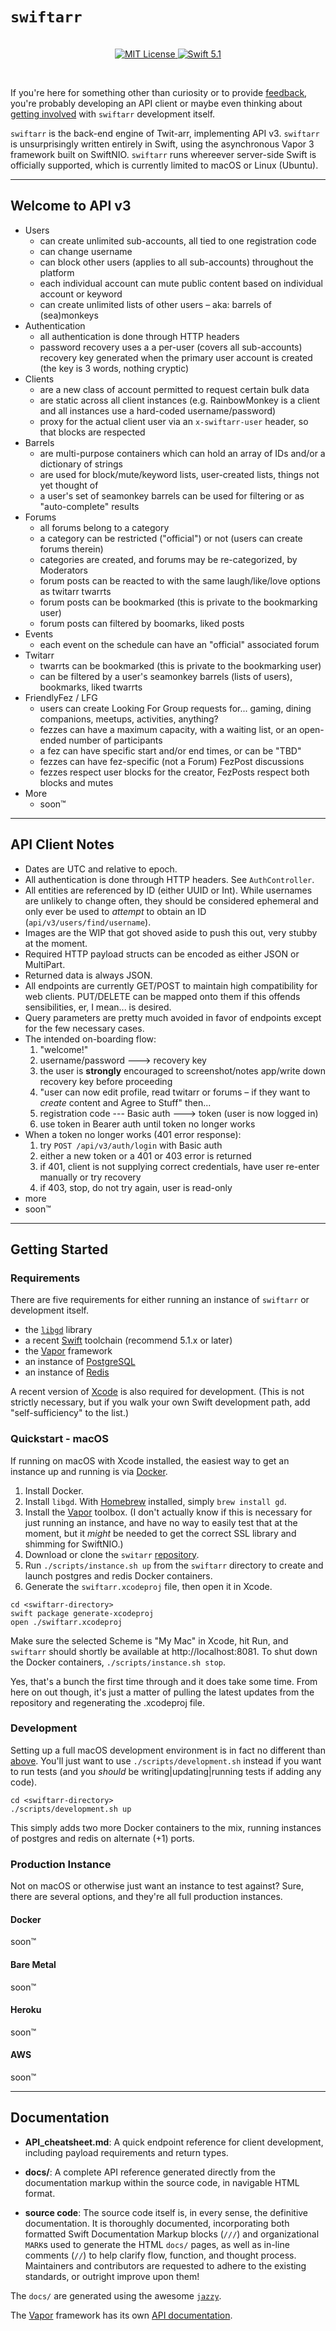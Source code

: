 # `swiftarr`

<p align="center">
    <br>
    <a href="LICENSE">
        <img src="http://img.shields.io/badge/license-MIT-brightgreen.svg" alt="MIT License">
    </a>
    <a href="https://swift.org">
        <img src="http://img.shields.io/badge/swift-5.1-brightgreen.svg" alt="Swift 5.1">
    </a>
</p>
<br>

If you're here for something other than curiosity or to provide [feedback](https://github.com/grundoon/swiftarr/issues),
you're probably developing an API client or maybe even thinking about
[getting involved](https://github.com/grundoon/swiftarr/blob/master/CONTRIBUTING.md) with `swiftarr` development itself.

`swiftarr` is the back-end engine of Twit-arr, implementing API v3. `swiftarr` is unsurprisingly written entirely in
Swift, using the asynchronous Vapor 3 framework built on SwiftNIO. `swiftarr` runs whereever server-side Swift
is officially supported, which is currently limited to macOS or Linux (Ubuntu).

--- 

## Welcome to API v3

* Users
    - can create unlimited sub-accounts, all tied to one registration code
    - can change username
    - can block other users (applies to all sub-accounts) throughout the platform
    - each individual account can mute public content based on individual account or keyword
    - can create unlimited lists of other users – aka: barrels of (sea)monkeys
* Authentication
    - all authentication is done through HTTP headers
    - password recovery uses a a per-user (covers all sub-accounts) recovery key generated when the primary user
account is created (the key is 3 words, nothing cryptic)
* Clients
    - are a new class of account permitted to request certain bulk data
    - are static across all client instances (e.g. RainbowMonkey is a client and all instances use a hard-coded username/password)
    - proxy for the actual client user via an `x-swiftarr-user` header, so that blocks are respected
* Barrels
    - are multi-purpose containers which can hold an array of IDs and/or a dictionary of strings
    - are used for block/mute/keyword lists, user-created lists, things not yet thought of
    - a user's set of seamonkey barrels can be used for filtering or as "auto-complete" results
* Forums
    - all forums belong to a category
    - a category can be restricted ("official") or not (users can create forums therein)
    - categories are created, and forums may be re-categorized, by Moderators
    - forum posts can be reacted to with the same laugh/like/love options as twitarr twarrts
    - forum posts can be bookmarked (this is private to the bookmarking user)
    - forum posts can filtered by boomarks, liked posts
* Events
    - each event on the schedule can have an "official" associated forum
* Twitarr
    - twarrts can be bookmarked (this is private to the bookmarking user)
    - can be filtered by a user's seamonkey barrels (lists of users), bookmarks, liked twarrts
* FriendlyFez / LFG
    - users can create Looking For Group requests for... gaming, dining companions, meetups, activities, anything?
    - fezzes can have a maximum capacity, with a waiting list, or an open-ended number of participants
    - a fez can have specific start and/or end times, or can be "TBD"
    - fezzes can have fez-specific (not a Forum) FezPost discussions
    - fezzes respect user blocks for the creator, FezPosts respect both blocks and mutes
* More
    - soon™

---

## API Client Notes

* Dates are UTC and relative to epoch.
* All authentication is done through HTTP headers. See `AuthController`.
* All entities are referenced by ID (either UUID or Int). While usernames are unlikely to change often, they should be
considered ephemeral and only ever be used to *attempt* to obtain an ID  (`api/v3/users/find/username`).
* Images are the WIP that got shoved aside to push this out, very stubby at the moment.
* Required HTTP payload structs can be encoded as either JSON or MultiPart.
* Returned data is always JSON.
* All endpoints are currently GET/POST to maintain high compatibility for web clients. PUT/DELETE can be mapped
onto them if this offends sensibilities, er, I mean... is desired.
* Query parameters are pretty much avoided in favor of endpoints except for the few necessary cases.
* The intended on-boarding flow:
    1. "welcome!"
    2. username/password ---> recovery key
    3. the user is **strongly** encouraged to screenshot/notes app/write down recovery key before proceeding
    4. "user can now edit profile, read twitarr or forums – if they want to *create* content and Agree to Stuff" then...
    5. registration code --- Basic auth ---> token (user is now logged in)
    6. use token in Bearer auth until token no longer works
* When a token no longer works (401 error response):
    1. try `POST /api/v3/auth/login` with Basic auth
    2. either a new token or a 401 or 403  error is returned
    3. if 401, client is not supplying correct credentials, have user re-enter manually or try recovery
    4. if 403, stop, do not try again, user is read-only    
* more
* soon™

---

## Getting Started

### Requirements

There are five requirements for either running an instance of `swiftarr` or development itself.

* the [`libgd`](http://libgd.github.io) library
* a recent [Swift](https://swift.org) toolchain (recommend 5.1.x or later)
* the [Vapor](http://vapor.codes) framework
* an instance of [PostgreSQL](https://www.postgresql.org)
* an instance of [Redis](https://redis.io)

A recent version of [Xcode](https://apps.apple.com/us/app/xcode/id497799835?mt=12) is also required for
development. (This is not strictly necessary, but if you walk your own Swift development path, add
"self-sufficiency" to the list.)

### Quickstart - macOS

If running on macOS with Xcode installed, the easiest way to get an instance up and running is via
[Docker](https://www.docker.com/products/docker-desktop).

1. Install Docker.
2. Install `libgd`. With [Homebrew](https://brew.sh) installed, simply `brew install gd`.
3. Install the [Vapor](http://docs.vapor.codes/3.0/install/macos/) toolbox. (I don't actually know if this is necessary
for just running an instance, and have no way to easily test that at the moment, but it *might* be needed to get the
correct SSL library and shimming for SwiftNIO.)
4. Download or clone the `switarr` [repository](https://github.com/grundoon/swiftarr).
5. Run `./scripts/instance.sh up` from the `swiftarr` directory to create and launch postgres and redis
Docker containers.
6. Generate the `swiftarr.xcodeproj` file, then open it in Xcode.

```shell
cd <swiftarr-directory>
swift package generate-xcodeproj
open ./swiftarr.xcodeproj
```

Make sure the selected Scheme is "My Mac" in Xcode, hit Run, and `swiftarr` should shortly be available at http://localhost:8081.
To shut down the Docker containers, `./scripts/instance.sh stop`.

Yes, that's a bunch the first time through and it does take some time. From here on out though, it's just a matter of
pulling the latest updates from the repository and regenerating the .xcodeproj file.

### Development

Setting up a full macOS development environment is in fact no different than [above](#quickstart-macos). You'll
just want to use `./scripts/development.sh` instead if you want to run tests (and you *should* be
writing|updating|running tests if adding any code).

```shell
cd <swiftarr-directory>
./scripts/development.sh up
```

This simply adds two more Docker containers to the mix, running instances of postgres and redis on alternate (+1)
ports.

### Production Instance

Not on macOS or otherwise just want an instance to test against? Sure, there are several options, and they're all
full production instances.

#### Docker

soon™

#### Bare Metal

soon™

#### Heroku

soon™

#### AWS

soon™

---

## Documentation

- **API_cheatsheet.md**: A quick endpoint reference for client development, including payload requirements and
return types.

- **docs/**: A complete API reference generated directly from the documentation markup within the source code,
in navigable HTML format.

- **source code**: The source code itself is, in every sense, the definitive documentation. It is thoroughly
documented, incorporating both formatted Swift Documentation Markup blocks (`///`) and organizational
`MARK`s used to generate the HTML `docs/` pages, as well as in-line comments (`//`) to help clarify flow, function,
and thought process. Maintainers and contributors are requested to adhere to the existing standards, or outright
improve upon them!

The `docs/` are generated using the awesome [`jazzy`](https://github.com/realm/jazzy).

The [Vapor](https://vapor.codes) framework has its own [API documentation](https://api.vapor.codes).

